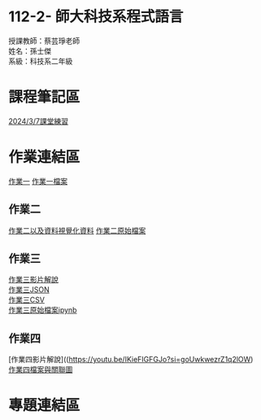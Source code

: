 # 112-2- 師大科技系程式語言
授課教師：蔡芸琤老師  
姓名：孫士傑  
系級：科技系二年級  
# 課程筆記區
[2024/3/7課堂練習](https://github.com/jaison5/112-2-/blob/main/5555.rar)
# 作業連結區  
[作業一](https://youtu.be/ynqkusMk8qo?si=1-ZUpwTDDGbFBdHV)
[作業一檔案](https://github.com/jaison5/112-2-/blob/main/%E4%BD%9C%E6%A5%AD%E4%B8%80%E6%AA%94%E6%A1%88.ipynb)  
## 作業二  
[作業二以及資料視覺化資料](https://github.com/jaison5/112-2-/blob/main/%E4%BD%9C%E6%A5%AD%E4%BA%8C%E6%AA%94%E6%A1%88%E8%B3%87%E6%96%99/%E4%BD%9C%E6%A5%AD%E4%BA%8C%E8%A6%96%E8%A6%BA%E5%8C%96%E8%B3%87%E6%96%99%E8%88%87%E5%88%86%E6%9E%90%E8%AA%AA%E6%98%8E.ipynb)
[作業二原始檔案](https://github.com/jaison5/112-2-/blob/main/%E4%BD%9C%E6%A5%AD%E4%BA%8C%E6%AA%94%E6%A1%88%E8%B3%87%E6%96%99/%E4%BD%9C%E6%A5%AD%E4%BA%8C%E5%8E%9F%E5%A7%8Bjson%E6%AA%94%E6%A1%88.json)  
## 作業三  
[作業三影片解說](https://youtu.be/Fhr3t2jVfB4?si=E0SZdvW14A4EEHH-)  
[作業三JSON](https://github.com/jaison5/112-2-/blob/main/%E4%BD%9C%E6%A5%AD%E4%B8%89%E6%AA%94%E6%A1%88%E8%B3%87%E6%96%99/%E9%95%B7%E6%A6%AE%E8%88%AA%E7%A9%BA%E6%A9%9F%E9%9A%8A%E8%B3%87%E6%96%99%E7%88%AC%E8%9F%B2.json)  
[作業三CSV](https://github.com/jaison5/112-2-/blob/main/%E4%BD%9C%E6%A5%AD%E4%B8%89%E6%AA%94%E6%A1%88%E8%B3%87%E6%96%99/%E9%95%B7%E6%A6%AE%E8%88%AA%E7%A9%BA%E6%A9%9F%E9%9A%8A%E8%B3%87%E6%96%99%E7%88%AC%E8%9F%B2.csv)  
[作業三原始檔案ipynb](https://github.com/jaison5/112-2-/blob/main/%E4%BD%9C%E6%A5%AD%E4%B8%89%E6%AA%94%E6%A1%88%E8%B3%87%E6%96%99/%E9%95%B7%E6%A6%AE%E8%88%AA%E7%A9%BA%E6%A9%9F%E9%9A%8A%E8%B3%87%E6%96%99%E7%88%AC%E8%9F%B2%E7%A8%8B%E5%BC%8F%E7%A2%BC.ipynb)  
## 作業四
[作業四影片解說]((https://youtu.be/IKieFIGFGJo?si=goUwkwezrZ1q2lOW)  
[作業四檔案與關聯圖](https://github.com/jaison5/112-2-/blob/main/%E4%BD%9C%E6%A5%AD%E5%9B%9B%E6%AA%94%E6%A1%88%E8%B3%87%E6%96%99/%E4%BD%9C%E6%A5%AD%E5%9B%9B-%E8%88%AA%E7%A9%BA%E5%85%AC%E5%8F%B8%E7%88%AC%E8%9F%B2%E8%B3%87%E6%96%99%E9%97%9C%E8%81%AF%E5%9C%96%E5%8E%9F%E5%A7%8B%E7%A8%8B%E5%BC%8F.ipynb)
# 專題連結區
